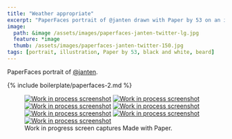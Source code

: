 ```yaml
---
title: "Weather appropriate"
excerpt: "PaperFaces portrait of @janten drawn with Paper by 53 on an iPad."
image: 
  path: &image /assets/images/paperfaces-janten-twitter-lg.jpg 
  feature: *image
  thumb: /assets/images/paperfaces-janten-twitter-150.jpg
tags: [portrait, illustration, Paper by 53, black and white, beard]
---
```


PaperFaces portrait of [@janten](http://twitter.com/janten).

{% include boilerplate/paperfaces-2.md %}

<figure class="third">
  <a href="{{ site.url }}/assets/images/paperfaces-janten-process-1-lg.jpg"><img src="{{ site.url }}/assets/images/paperfaces-janten-process-1-600.jpg" alt="Work in process screenshot"></a>
  <a href="{{ site.url }}/assets/images/paperfaces-janten-process-2-lg.jpg"><img src="{{ site.url }}/assets/images/paperfaces-janten-process-2-600.jpg" alt="Work in process screenshot"></a>
  <a href="{{ site.url }}/assets/images/paperfaces-janten-process-3-lg.jpg"><img src="{{ site.url }}/assets/images/paperfaces-janten-process-3-600.jpg" alt="Work in process screenshot"></a>
  <a href="{{ site.url }}/assets/images/paperfaces-janten-process-4-lg.jpg"><img src="{{ site.url }}/assets/images/paperfaces-janten-process-4-600.jpg" alt="Work in process screenshot"></a>
  <a href="{{ site.url }}/assets/images/paperfaces-janten-process-5-lg.jpg"><img src="{{ site.url }}/assets/images/paperfaces-janten-process-5-600.jpg" alt="Work in process screenshot"></a>
  <a href="{{ site.url }}/assets/images/paperfaces-janten-process-6-lg.jpg"><img src="{{ site.url }}/assets/images/paperfaces-janten-process-6-600.jpg" alt="Work in process screenshot"></a>
  <a href="{{ site.url }}/assets/images/paperfaces-janten-process-7-lg.jpg"><img src="{{ site.url }}/assets/images/paperfaces-janten-process-7-600.jpg" alt="Work in process screenshot"></a>
  <figcaption>Work in progress screen captures Made with Paper.</figcaption>
</figure>